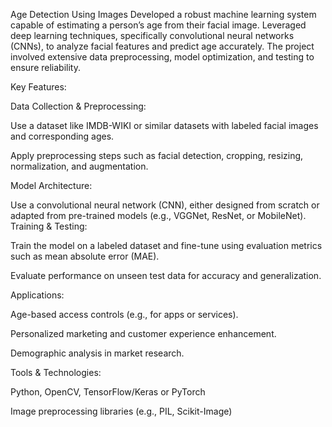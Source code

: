 Age Detection Using Images Developed a robust machine learning system capable of estimating a person’s age from their facial image. Leveraged deep learning techniques, specifically convolutional neural networks (CNNs), to analyze facial features and predict age accurately. The project involved extensive data preprocessing, model optimization, and testing to ensure reliability.

Key Features:

Data Collection & Preprocessing:

Use a dataset like IMDB-WIKI or similar datasets with labeled facial images and corresponding ages.

Apply preprocessing steps such as facial detection, cropping, resizing, normalization, and augmentation.

Model Architecture:

Use a convolutional neural network (CNN), either designed from scratch or adapted from pre-trained models (e.g., VGGNet, ResNet, or MobileNet).
Training & Testing:

Train the model on a labeled dataset and fine-tune using evaluation metrics such as mean absolute error (MAE).

Evaluate performance on unseen test data for accuracy and generalization.

Applications:

Age-based access controls (e.g., for apps or services).

Personalized marketing and customer experience enhancement.

Demographic analysis in market research.

Tools & Technologies:

Python, OpenCV, TensorFlow/Keras or PyTorch

Image preprocessing libraries (e.g., PIL, Scikit-Image)
